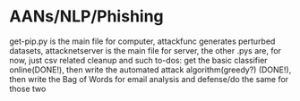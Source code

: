 # AANs/NLP/Phishing
get-pip.py is the main file for computer, attackfunc generates perturbed datasets, attacknetserver is the main file for server, the other .pys are, for now, just csv related cleanup and such
to-dos:  get the basic classifier online(DONE!), then write the automated attack algorithm(greedy?) (DONE!), then write the Bag of Words for email analysis and defense/do the same for those two
